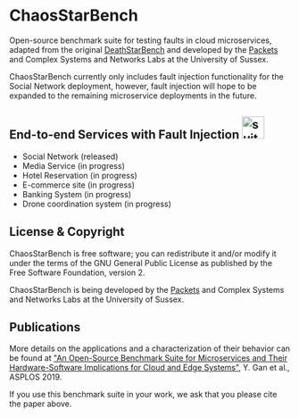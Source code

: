 # ChaosStarBench

Open-source benchmark suite for testing faults in cloud microservices, adapted from the original [DeathStarBench](github.com/delimitrou/DeathStarBench) and developed by the [Packets](https://packets-lab.github.io/) and Complex Systems and Networks Labs at the University of Sussex.

ChaosStarBench currently only includes fault injection functionality for the Social Network deployment, however, fault injection will hope to be expanded to the remaining microservice deployments in the future.

## End-to-end Services with Fault Injection <img src="microservices_bundle4.png" alt="suite-icon" width="40"/>

* Social Network (released)
* Media Service (in progress)
* Hotel Reservation (in progress)
* E-commerce site (in progress)
* Banking System (in progress)
* Drone coordination system (in progress)

## License & Copyright 

ChaosStarBench is free software; you can redistribute it and/or modify it under the terms of the GNU General Public License as published by the Free Software Foundation, version 2.

ChaosStarBench is being developed by the [Packets](https://packets-lab.github.io/) and Complex Systems and Networks Labs at the University of Sussex. 

## Publications

More details on the applications and a characterization of their behavior can be found at ["An Open-Source Benchmark Suite for Microservices and Their Hardware-Software Implications for Cloud and Edge Systems"](http://www.csl.cornell.edu/~delimitrou/papers/2019.asplos.microservices.pdf), Y. Gan et al., ASPLOS 2019. 

If you use this benchmark suite in your work, we ask that you please cite the paper above. 
